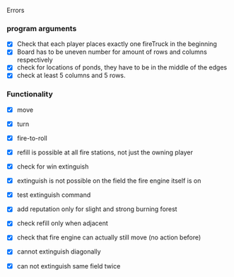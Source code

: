 Errors

<h3> program arguments</h3>

- [x] Check that each player places exactly one fireTruck in the beginning
- [x] Board has to be uneven number for amount of rows and columns respectively
- [x] check for locations of ponds, they have to be in the middle of the edges
- [x] check at least 5 columns and 5 rows.

<h3> Functionality </h3>

- [x] move
- [x] turn
- [x] fire-to-roll
- [x] refill is possible at all fire stations, not just the owning player


- [x] check for win extinguish
- [x] extinguish is not possible on the field the fire engine itself is on


- [x] test extinguish command

- [x] add reputation only for slight and strong burning forest
- [x] check refill only when adjacent
- [x] check that fire engine can actually still move (no action before)

- [x] cannot extinguish diagonally

- [x] can not extinguish same field twice